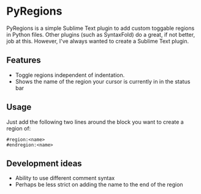 # PyRegions
PyRegions is a simple Sublime Text plugin to add custom toggable regions in Python files. 
Other plugins (such as SyntaxFold) do a great, if not better, job at this. However, I've always wanted to create a Sublime Text plugin.

## Features
* Toggle regions independent of indentation.
* Shows the name of the region your cursor is currently in in the status bar

## Usage
Just add the following two lines around the block you want to create a region of:

    #region:<name>
    #endregion:<name>

## Development ideas
* Ability to use different comment syntax
* Perhaps be less strict on adding the name to the end of the region
